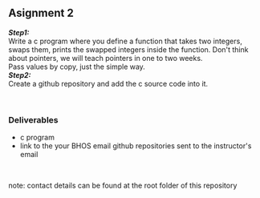 ## Asignment 2
***Step1:***  
Write a c program where you define a function that takes two integers,  
swaps them, prints the swapped integers inside the function.
Don't think about pointers, we will teach pointers in one to two weeks.  
Pass values by copy, just the simple way.  
***Step2:***  
Create a github repository and add the c source code into it.



<br>

### Deliverables
- c program
- link to the your BHOS email github repositories sent to the instructor's email

<br>

note: contact details can be found at the root folder of this repository